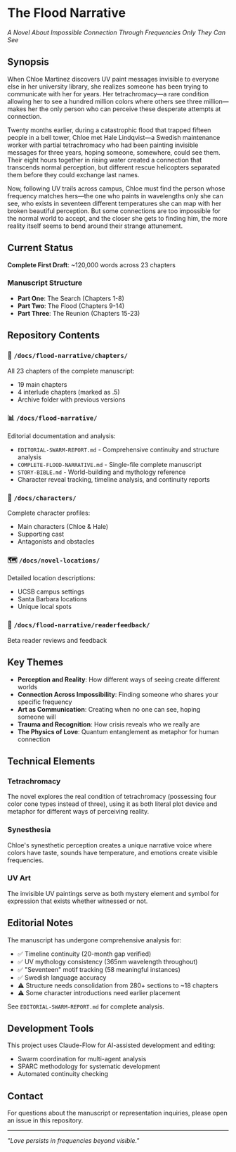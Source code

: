 # The Flood Narrative
*A Novel About Impossible Connection Through Frequencies Only They Can See*

## Synopsis

When Chloe Martinez discovers UV paint messages invisible to everyone else in her university library, she realizes someone has been trying to communicate with her for years. Her tetrachromacy—a rare condition allowing her to see a hundred million colors where others see three million—makes her the only person who can perceive these desperate attempts at connection.

Twenty months earlier, during a catastrophic flood that trapped fifteen people in a bell tower, Chloe met Hale Lindqvist—a Swedish maintenance worker with partial tetrachromacy who had been painting invisible messages for three years, hoping someone, somewhere, could see them. Their eight hours together in rising water created a connection that transcends normal perception, but different rescue helicopters separated them before they could exchange last names.

Now, following UV trails across campus, Chloe must find the person whose frequency matches hers—the one who paints in wavelengths only she can see, who exists in seventeen different temperatures she can map with her broken beautiful perception. But some connections are too impossible for the normal world to accept, and the closer she gets to finding him, the more reality itself seems to bend around their strange attunement.

## Current Status

**Complete First Draft**: ~120,000 words across 23 chapters

### Manuscript Structure
- **Part One**: The Search (Chapters 1-8)
- **Part Two**: The Flood (Chapters 9-14)  
- **Part Three**: The Reunion (Chapters 15-23)

## Repository Contents

### 📖 `/docs/flood-narrative/chapters/`
All 23 chapters of the complete manuscript:
- 19 main chapters
- 4 interlude chapters (marked as .5)
- Archive folder with previous versions

### 📊 `/docs/flood-narrative/`
Editorial documentation and analysis:
- `EDITORIAL-SWARM-REPORT.md` - Comprehensive continuity and structure analysis
- `COMPLETE-FLOOD-NARRATIVE.md` - Single-file complete manuscript
- `STORY-BIBLE.md` - World-building and mythology reference
- Character reveal tracking, timeline analysis, and continuity reports

### 👥 `/docs/characters/`
Complete character profiles:
- Main characters (Chloe & Hale)
- Supporting cast
- Antagonists and obstacles

### 🗺️ `/docs/novel-locations/`
Detailed location descriptions:
- UCSB campus settings
- Santa Barbara locations
- Unique local spots

### 💬 `/docs/flood-narrative/readerfeedback/`
Beta reader reviews and feedback

## Key Themes

- **Perception and Reality**: How different ways of seeing create different worlds
- **Connection Across Impossibility**: Finding someone who shares your specific frequency
- **Art as Communication**: Creating when no one can see, hoping someone will
- **Trauma and Recognition**: How crisis reveals who we really are
- **The Physics of Love**: Quantum entanglement as metaphor for human connection

## Technical Elements

### Tetrachromacy
The novel explores the real condition of tetrachromacy (possessing four color cone types instead of three), using it as both literal plot device and metaphor for different ways of perceiving reality.

### Synesthesia
Chloe's synesthetic perception creates a unique narrative voice where colors have taste, sounds have temperature, and emotions create visible frequencies.

### UV Art
The invisible UV paintings serve as both mystery element and symbol for expression that exists whether witnessed or not.

## Editorial Notes

The manuscript has undergone comprehensive analysis for:
- ✅ Timeline continuity (20-month gap verified)
- ✅ UV mythology consistency (365nm wavelength throughout)
- ✅ "Seventeen" motif tracking (58 meaningful instances)
- ✅ Swedish language accuracy
- ⚠️ Structure needs consolidation from 280+ sections to ~18 chapters
- ⚠️ Some character introductions need earlier placement

See `EDITORIAL-SWARM-REPORT.md` for complete analysis.

## Development Tools

This project uses Claude-Flow for AI-assisted development and editing:
- Swarm coordination for multi-agent analysis
- SPARC methodology for systematic development
- Automated continuity checking

## Contact

For questions about the manuscript or representation inquiries, please open an issue in this repository.

---

*"Love persists in frequencies beyond visible."*
